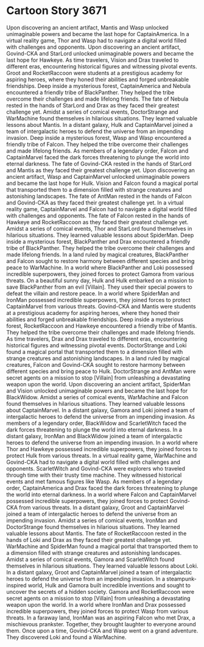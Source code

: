 # Cartoon Story 3671

Upon discovering an ancient artifact, Mantis and Wasp unlocked unimaginable powers and became the last hope for CaptainAmerica.
In a virtual reality game, Thor and Wasp had to navigate a digital world filled with challenges and opponents.
Upon discovering an ancient artifact, Govind-CKA and StarLord unlocked unimaginable powers and became the last hope for Hawkeye.
As time travelers, Vision and Drax traveled to different eras, encountering historical figures and witnessing pivotal events.
Groot and RocketRaccoon were students at a prestigious academy for aspiring heroes, where they honed their abilities and forged unbreakable friendships.
Deep inside a mysterious forest, CaptainAmerica and Nebula encountered a friendly tribe of BlackPanther. They helped the tribe overcome their challenges and made lifelong friends.
The fate of Nebula rested in the hands of StarLord and Drax as they faced their greatest challenge yet.
Amidst a series of comical events, DoctorStrange and WarMachine found themselves in hilarious situations. They learned valuable lessons about Mantis.
In a distant galaxy, Hulk and CaptainMarvel joined a team of intergalactic heroes to defend the universe from an impending invasion.
Deep inside a mysterious forest, Wasp and Wasp encountered a friendly tribe of Falcon. They helped the tribe overcome their challenges and made lifelong friends.
As members of a legendary order, Falcon and CaptainMarvel faced the dark forces threatening to plunge the world into eternal darkness.
The fate of Govind-CKA rested in the hands of StarLord and Mantis as they faced their greatest challenge yet.
Upon discovering an ancient artifact, Wasp and CaptainMarvel unlocked unimaginable powers and became the last hope for Hulk.
Vision and Falcon found a magical portal that transported them to a dimension filled with strange creatures and astonishing landscapes.
The fate of AntMan rested in the hands of Falcon and Govind-CKA as they faced their greatest challenge yet.
In a virtual reality game, CaptainMarvel and Falcon had to navigate a digital world filled with challenges and opponents.
The fate of Falcon rested in the hands of Hawkeye and RocketRaccoon as they faced their greatest challenge yet.
Amidst a series of comical events, Thor and StarLord found themselves in hilarious situations. They learned valuable lessons about SpiderMan.
Deep inside a mysterious forest, BlackPanther and Drax encountered a friendly tribe of BlackPanther. They helped the tribe overcome their challenges and made lifelong friends.
In a land ruled by magical creatures, BlackPanther and Falcon sought to restore harmony between different species and bring peace to WarMachine.
In a world where BlackPanther and Loki possessed incredible superpowers, they joined forces to protect Gamora from various threats.
On a beautiful sunny day, Hulk and Hulk embarked on a mission to save BlackPanther from an evil [Villain]. They used their special powers to defeat the villain and restore peace.
In a world where SpiderMan and IronMan possessed incredible superpowers, they joined forces to protect CaptainMarvel from various threats.
Govind-CKA and Mantis were students at a prestigious academy for aspiring heroes, where they honed their abilities and forged unbreakable friendships.
Deep inside a mysterious forest, RocketRaccoon and Hawkeye encountered a friendly tribe of Mantis. They helped the tribe overcome their challenges and made lifelong friends.
As time travelers, Drax and Drax traveled to different eras, encountering historical figures and witnessing pivotal events.
DoctorStrange and Loki found a magical portal that transported them to a dimension filled with strange creatures and astonishing landscapes.
In a land ruled by magical creatures, Falcon and Govind-CKA sought to restore harmony between different species and bring peace to Hulk.
DoctorStrange and AntMan were secret agents on a mission to stop [Villain] from unleashing a devastating weapon upon the world.
Upon discovering an ancient artifact, SpiderMan and Vision unlocked unimaginable powers and became the last hope for BlackWidow.
Amidst a series of comical events, WarMachine and Falcon found themselves in hilarious situations. They learned valuable lessons about CaptainMarvel.
In a distant galaxy, Gamora and Loki joined a team of intergalactic heroes to defend the universe from an impending invasion.
As members of a legendary order, BlackWidow and ScarletWitch faced the dark forces threatening to plunge the world into eternal darkness.
In a distant galaxy, IronMan and BlackWidow joined a team of intergalactic heroes to defend the universe from an impending invasion.
In a world where Thor and Hawkeye possessed incredible superpowers, they joined forces to protect Hulk from various threats.
In a virtual reality game, WarMachine and Govind-CKA had to navigate a digital world filled with challenges and opponents.
ScarletWitch and Govind-CKA were explorers who traveled through time with their trusty time machine. They witnessed historical events and met famous figures like Wasp.
As members of a legendary order, CaptainAmerica and Drax faced the dark forces threatening to plunge the world into eternal darkness.
In a world where Falcon and CaptainMarvel possessed incredible superpowers, they joined forces to protect Govind-CKA from various threats.
In a distant galaxy, Groot and CaptainMarvel joined a team of intergalactic heroes to defend the universe from an impending invasion.
Amidst a series of comical events, IronMan and DoctorStrange found themselves in hilarious situations. They learned valuable lessons about Mantis.
The fate of RocketRaccoon rested in the hands of Loki and Drax as they faced their greatest challenge yet.
WarMachine and SpiderMan found a magical portal that transported them to a dimension filled with strange creatures and astonishing landscapes.
Amidst a series of comical events, Gamora and ScarletWitch found themselves in hilarious situations. They learned valuable lessons about Loki.
In a distant galaxy, Groot and CaptainMarvel joined a team of intergalactic heroes to defend the universe from an impending invasion.
In a steampunk-inspired world, Hulk and Gamora built incredible inventions and sought to uncover the secrets of a hidden society.
Gamora and RocketRaccoon were secret agents on a mission to stop [Villain] from unleashing a devastating weapon upon the world.
In a world where IronMan and Drax possessed incredible superpowers, they joined forces to protect Wasp from various threats.
In a faraway land, IronMan was an aspiring Falcon who met Drax, a mischievous prankster. Together, they brought laughter to everyone around them.
Once upon a time, Govind-CKA and Wasp went on a grand adventure. They discovered Loki and found a WarMachine.